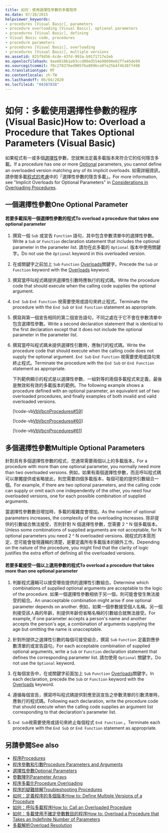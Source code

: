 ```yaml
---
title: 如何：使用選擇性參數的多載程序
ms.date: 07/20/2015
helpviewer_keywords:
- procedures [Visual Basic], parameters
- procedure overloading [Visual Basic], optional parameters
- procedures [Visual Basic], defining
- Visual Basic code, procedures
- procedure parameters
- procedures [Visual Basic], overloading
- procedures [Visual Basic], multiple versions
ms.assetid: 825f9d56-4cde-43fd-993a-b9171717e2eb
ms.openlocfilehash: 9ae6818b1e03ccd00ed554e98690e02ffa45de99
ms.sourcegitcommit: f8c270376ed905f6a8896ce0fe25b4f4b38ff498
ms.translationtype: MT
ms.contentlocale: zh-TW
ms.lasthandoff: 06/04/2020
ms.locfileid: "84387838"
---
```

# <a name="how-to-overload-a-procedure-that-takes-optional-parameters-visual-basic"></a><span data-ttu-id="fb3ea-102">如何：多載使用選擇性參數的程序 (Visual Basic)</span><span class="sxs-lookup"><span data-stu-id="fb3ea-102">How to: Overload a Procedure that Takes Optional Parameters (Visual Basic)</span></span>
<span data-ttu-id="fb3ea-103">如果程式有一或多個[選擇性](../../../language-reference/modifiers/optional.md)參數，您就無法定義多載版本來符合它的任何隱含多載。</span><span class="sxs-lookup"><span data-stu-id="fb3ea-103">If a procedure has one or more [Optional](../../../language-reference/modifiers/optional.md) parameters, you cannot define an overloaded version matching any of its implicit overloads.</span></span> <span data-ttu-id="fb3ea-104">如需詳細資訊，請參閱多載[程式的考慮](./considerations-in-overloading-procedures.md)中的「選擇性參數的隱含多載」。</span><span class="sxs-lookup"><span data-stu-id="fb3ea-104">For more information, see "Implicit Overloads for Optional Parameters" in [Considerations in Overloading Procedures](./considerations-in-overloading-procedures.md).</span></span>  
  
## <a name="one-optional-parameter"></a><span data-ttu-id="fb3ea-105">一個選擇性參數</span><span class="sxs-lookup"><span data-stu-id="fb3ea-105">One Optional Parameter</span></span>  
  
#### <a name="to-overload-a-procedure-that-takes-one-optional-parameter"></a><span data-ttu-id="fb3ea-106">若要多載採用一個選擇性參數的程式</span><span class="sxs-lookup"><span data-stu-id="fb3ea-106">To overload a procedure that takes one optional parameter</span></span>  
  
1. <span data-ttu-id="fb3ea-107">撰寫一個 `Sub` 或宣告 `Function` 語句，其中包含參數清單中的選擇性參數。</span><span class="sxs-lookup"><span data-stu-id="fb3ea-107">Write a `Sub` or `Function` declaration statement that includes the optional parameter in the parameter list.</span></span> <span data-ttu-id="fb3ea-108">請勿在此多載的 `Optional` 版本中使用關鍵字。</span><span class="sxs-lookup"><span data-stu-id="fb3ea-108">Do not use the `Optional` keyword in this overloaded version.</span></span>  
  
2. <span data-ttu-id="fb3ea-109">在或關鍵字之前加上 `Sub` `Function` [Overloads](../../../language-reference/modifiers/overloads.md)關鍵字。</span><span class="sxs-lookup"><span data-stu-id="fb3ea-109">Precede the `Sub` or `Function` keyword with the [Overloads](../../../language-reference/modifiers/overloads.md) keyword.</span></span>  
  
3. <span data-ttu-id="fb3ea-110">撰寫當呼叫程式碼提供選擇性引數時應執行的程式碼。</span><span class="sxs-lookup"><span data-stu-id="fb3ea-110">Write the procedure code that should execute when the calling code supplies the optional argument.</span></span>  
  
4. <span data-ttu-id="fb3ea-111">`End Sub` `End Function` 視需要使用或語句來終止程式。</span><span class="sxs-lookup"><span data-stu-id="fb3ea-111">Terminate the procedure with the `End Sub` or `End Function` statement as appropriate.</span></span>  
  
5. <span data-ttu-id="fb3ea-112">撰寫與第一個宣告相同的第二個宣告語句，不同之處在于它不會在參數清單中包含選擇性參數。</span><span class="sxs-lookup"><span data-stu-id="fb3ea-112">Write a second declaration statement that is identical to the first declaration except that it does not include the optional parameter in the parameter list.</span></span>  
  
6. <span data-ttu-id="fb3ea-113">撰寫當呼叫程式碼未提供選擇性引數時，應執行的程式碼。</span><span class="sxs-lookup"><span data-stu-id="fb3ea-113">Write the procedure code that should execute when the calling code does not supply the optional argument.</span></span> <span data-ttu-id="fb3ea-114">`End Sub` `End Function` 視需要使用或語句來終止程式。</span><span class="sxs-lookup"><span data-stu-id="fb3ea-114">Terminate the procedure with the `End Sub` or `End Function` statement as appropriate.</span></span>  
  
     <span data-ttu-id="fb3ea-115">下列範例顯示的程式是以選擇性參數、一組對等的兩個多載程式來定義，最後是無效和有效的多載版本的範例。</span><span class="sxs-lookup"><span data-stu-id="fb3ea-115">The following example shows a procedure defined with an optional parameter,  an equivalent set of two overloaded procedures, and finally examples of both invalid and valid overloaded versions.</span></span>  
  
     [!code-vb[VbVbcnProcedures#59](~/samples/snippets/visualbasic/VS_Snippets_VBCSharp/VbVbcnProcedures/VB/Class1.vb#59)]  
  
     [!code-vb[VbVbcnProcedures#60](~/samples/snippets/visualbasic/VS_Snippets_VBCSharp/VbVbcnProcedures/VB/Class1.vb#60)]  
  
     [!code-vb[VbVbcnProcedures#61](~/samples/snippets/visualbasic/VS_Snippets_VBCSharp/VbVbcnProcedures/VB/Class1.vb#61)]  
  
## <a name="multiple-optional-parameters"></a><span data-ttu-id="fb3ea-116">多個選擇性參數</span><span class="sxs-lookup"><span data-stu-id="fb3ea-116">Multiple Optional Parameters</span></span>  
 <span data-ttu-id="fb3ea-117">針對具有多個選擇性參數的程式，您通常需要兩個以上的多載版本。</span><span class="sxs-lookup"><span data-stu-id="fb3ea-117">For a procedure with more than one optional parameter, you normally need more than two overloaded versions.</span></span> <span data-ttu-id="fb3ea-118">例如，如果有兩個選擇性參數，而且呼叫程式碼可以單獨提供或省略彼此，則您需要四個多載版本，每個可能的提供引數組合一個。</span><span class="sxs-lookup"><span data-stu-id="fb3ea-118">For example, if there are two optional parameters, and the calling code can supply or omit each one independently of the other, you need four overloaded versions, one for each possible combination of supplied arguments.</span></span>  
  
 <span data-ttu-id="fb3ea-119">當選擇性參數數目增加時，多載的複雜度會增加。</span><span class="sxs-lookup"><span data-stu-id="fb3ea-119">As the number of optional parameters increases, the complexity of the overloading increases.</span></span> <span data-ttu-id="fb3ea-120">除非提供的引數組合無法接受，否則針對 N 個選擇性參數，您需要 2 ^ N 個多載版本。</span><span class="sxs-lookup"><span data-stu-id="fb3ea-120">Unless some combinations of supplied arguments are not acceptable, for N optional parameters you need 2 ^ N overloaded versions.</span></span> <span data-ttu-id="fb3ea-121">視程式的本質而定，您可能會發現邏輯的清楚，是要定義所有多載版本的額外工作。</span><span class="sxs-lookup"><span data-stu-id="fb3ea-121">Depending on the nature of the procedure, you might find that the clarity of logic justifies the extra effort of defining all the overloaded versions.</span></span>  
  
#### <a name="to-overload-a-procedure-that-takes-more-than-one-optional-parameter"></a><span data-ttu-id="fb3ea-122">若要多載接受一個以上選用參數的程式</span><span class="sxs-lookup"><span data-stu-id="fb3ea-122">To overload a procedure that takes more than one optional parameter</span></span>  
  
1. <span data-ttu-id="fb3ea-123">判斷程式邏輯可以接受哪些提供的選擇性引數組合。</span><span class="sxs-lookup"><span data-stu-id="fb3ea-123">Determine which combinations of supplied optional arguments are acceptable to the logic of the procedure.</span></span> <span data-ttu-id="fb3ea-124">如果一個選擇性參數相依于另一個，則可能會發生無法接受的組合。</span><span class="sxs-lookup"><span data-stu-id="fb3ea-124">An unacceptable combination might arise if one optional parameter depends on another.</span></span> <span data-ttu-id="fb3ea-125">例如，如果一個參數接受個人名稱，另一個則接受該人員的年齡，則提供年齡但省略名稱的引數組合就無法接受。</span><span class="sxs-lookup"><span data-stu-id="fb3ea-125">For example, if one parameter accepts a person's name and another accepts the person's age, a combination of arguments supplying the age but omitting the name is unacceptable.</span></span>  
  
2. <span data-ttu-id="fb3ea-126">針對所提供之選擇性引數的每個可接受組合，撰寫 `Sub` `Function` 定義對應參數清單的或宣告語句。</span><span class="sxs-lookup"><span data-stu-id="fb3ea-126">For each acceptable combination of supplied optional arguments, write a `Sub` or `Function` declaration statement that defines the corresponding parameter list.</span></span> <span data-ttu-id="fb3ea-127">請勿使用 `Optional` 關鍵字。</span><span class="sxs-lookup"><span data-stu-id="fb3ea-127">Do not use the `Optional` keyword.</span></span>  
  
3. <span data-ttu-id="fb3ea-128">在每個宣告中，在或關鍵字前面加上 `Sub` `Function` [Overloads](../../../language-reference/modifiers/overloads.md)關鍵字。</span><span class="sxs-lookup"><span data-stu-id="fb3ea-128">In each declaration, precede the `Sub` or `Function` keyword with the [Overloads](../../../language-reference/modifiers/overloads.md) keyword.</span></span>  
  
4. <span data-ttu-id="fb3ea-129">遵循每個宣告，撰寫呼叫程式碼提供對應至該宣告之參數清單的引數清單時，應執行的程式碼。</span><span class="sxs-lookup"><span data-stu-id="fb3ea-129">Following each declaration, write the procedure code that should execute when the calling code supplies an argument list corresponding to that declaration's parameter list.</span></span>  
  
5. <span data-ttu-id="fb3ea-130">`End Sub`視需要使用或語句來終止每個程式 `End Function` 。</span><span class="sxs-lookup"><span data-stu-id="fb3ea-130">Terminate each procedure with the `End Sub` or `End Function` statement as appropriate.</span></span>  
  
## <a name="see-also"></a><span data-ttu-id="fb3ea-131">另請參閱</span><span class="sxs-lookup"><span data-stu-id="fb3ea-131">See also</span></span>

- [<span data-ttu-id="fb3ea-132">程序</span><span class="sxs-lookup"><span data-stu-id="fb3ea-132">Procedures</span></span>](./index.md)
- [<span data-ttu-id="fb3ea-133">程序參數和引數</span><span class="sxs-lookup"><span data-stu-id="fb3ea-133">Procedure Parameters and Arguments</span></span>](./procedure-parameters-and-arguments.md)
- [<span data-ttu-id="fb3ea-134">選擇性參數</span><span class="sxs-lookup"><span data-stu-id="fb3ea-134">Optional Parameters</span></span>](./optional-parameters.md)
- [<span data-ttu-id="fb3ea-135">參數陣列</span><span class="sxs-lookup"><span data-stu-id="fb3ea-135">Parameter Arrays</span></span>](./parameter-arrays.md)
- [<span data-ttu-id="fb3ea-136">程序多載化</span><span class="sxs-lookup"><span data-stu-id="fb3ea-136">Procedure Overloading</span></span>](./procedure-overloading.md)
- [<span data-ttu-id="fb3ea-137">程序的疑難排解</span><span class="sxs-lookup"><span data-stu-id="fb3ea-137">Troubleshooting Procedures</span></span>](./troubleshooting-procedures.md)
- [<span data-ttu-id="fb3ea-138">如何：定義程序的多個版本</span><span class="sxs-lookup"><span data-stu-id="fb3ea-138">How to: Define Multiple Versions of a Procedure</span></span>](./how-to-define-multiple-versions-of-a-procedure.md)
- [<span data-ttu-id="fb3ea-139">如何：呼叫多載程序</span><span class="sxs-lookup"><span data-stu-id="fb3ea-139">How to: Call an Overloaded Procedure</span></span>](./how-to-call-an-overloaded-procedure.md)
- [<span data-ttu-id="fb3ea-140">如何：多載使用不確定參數數目的程序</span><span class="sxs-lookup"><span data-stu-id="fb3ea-140">How to: Overload a Procedure that Takes an Indefinite Number of Parameters</span></span>](./how-to-overload-a-procedure-that-takes-an-indefinite-number-of-parameters.md)
- [<span data-ttu-id="fb3ea-141">多載解析</span><span class="sxs-lookup"><span data-stu-id="fb3ea-141">Overload Resolution</span></span>](./overload-resolution.md)
